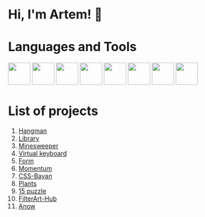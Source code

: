 # Hi, I'm Artem! 👋

# Languages and Tools
<img src="https://cdn.jsdelivr.net/gh/devicons/devicon/icons/html5/html5-plain-wordmark.svg" width="50" heigth="50"/> <img src="https://cdn.jsdelivr.net/gh/devicons/devicon/icons/css3/css3-plain-wordmark.svg" width="50" heigth="50" /> <img src="https://cdn.jsdelivr.net/gh/devicons/devicon/icons/javascript/javascript-plain.svg" width="50" heigth="50"/>  <img src="https://cdn.jsdelivr.net/gh/devicons/devicon/icons/sass/sass-original.svg" width="50" heigth="50"/> <img src="https://cdn.jsdelivr.net/gh/devicons/devicon/icons/git/git-original.svg" width="50" heigth="50"/> <img src="https://cdn.jsdelivr.net/gh/devicons/devicon/icons/tailwindcss/tailwindcss-plain.svg" width="50" heigth="50"/> <img src="https://cdn.jsdelivr.net/gh/devicons/devicon/icons/linux/linux-original.svg" width="50" heigth="50"/> <img src="https://vuejs.org/images/logo.png" width="50" heigth="50"/>
# List of projects
1. [Hangman](https://mopjiex.github.io/Hangman/)
2. [Library](https://mopjiex.github.io/Library/src/)
3. [Minesweeper](https://mopjiex.github.io/Minesweeper/)
4. [Virtual keyboard](https://mopjiex.github.io/virtual-keyboard/virtual-keyboard/)
5. [Form](https://mopjiex.github.io/Form/)
6. [Momentum](https://mopjiex.github.io/momentum/)
7. [CSS-Bayan](https://mopjiex.github.io/CSS-Bayan/CSSBayan/)
8. [Plants](https://mopjiex.github.io/Plants/)
9. [15 puzzle](https://mopjiex.github.io/codeJam/)
10. [FilterArt-Hub](https://mopjiex.github.io/FilterArt-Hub/)
11. [Anow](https://mopjiex.github.io/Anow/)
<!--
**mopjiex/mopjiex** is a ✨ _special_ ✨ repository because its `README.md` (this file) appears on your GitHub profile.

Here are some ideas to get you started:

- 🔭 I’m currently working on ...
- 🌱 I’m currently learning ...
- 👯 I’m looking to collaborate on ...
- 🤔 I’m looking for help with ...
- 💬 Ask me about ...
- 📫 How to reach me: ...
- 😄 Pronouns: ...
- ⚡ Fun fact: ...
-->
